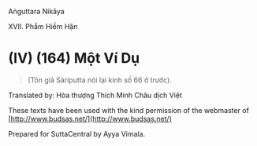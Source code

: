  

Aṅguttara Nikāya

XVII. Phẩm Hiềm Hận

# (IV) (164) Một Ví Dụ

> (Tôn giả Sàriputta nói lại kinh số 66 ở trước).

Translated by: Hòa thượng Thích Minh Châu dịch Việt

These texts have been used with the kind permission of the webmaster of [http://www.budsas.net/](http://www.budsas.net/)

Prepared for SuttaCentral by Ayya Vimala.